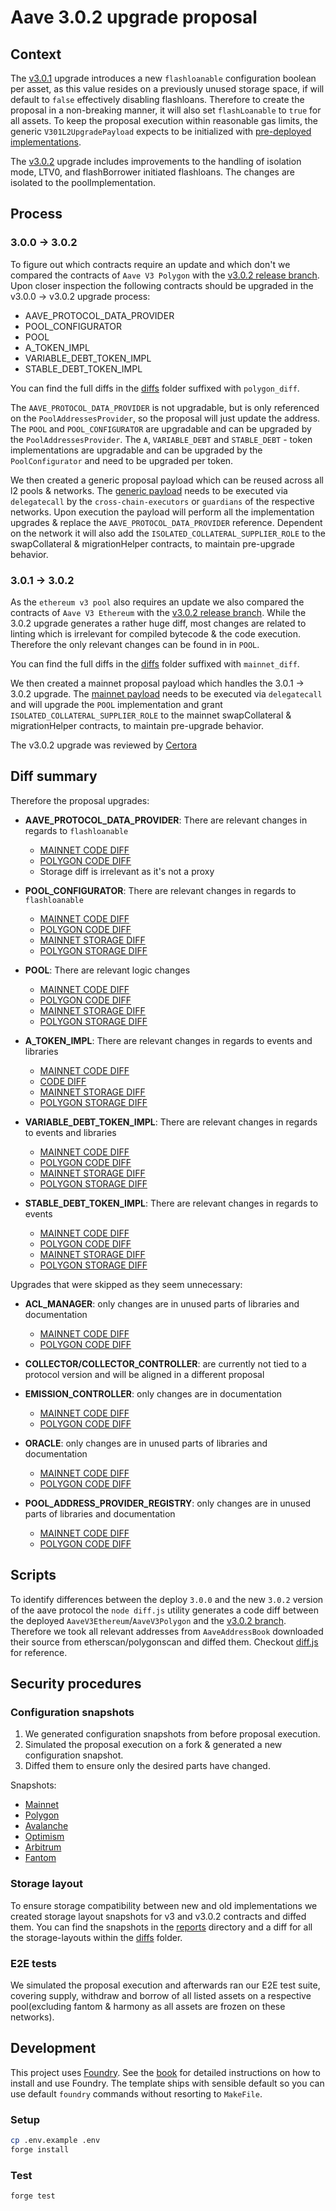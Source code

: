 # Aave 3.0.2 upgrade proposal

## Context

The [v3.0.1](https://github.com/aave/aave-v3-core/tree/feat/3.0.1) upgrade introduces a new `flashloanable` configuration boolean per asset, as this value resides on a previously unused storage space, if will default to `false` effectively disabling flashloans. Therefore to create the proposal in a non-breaking manner, it will also set `flashLoanable` to `true` for all assets.
To keep the proposal execution within reasonable gas limits, the generic `V301L2UpgradePayload` expects to be initialized with [pre-deployed implementations](./scripts/DeployPayloads.s.sol).

The [v3.0.2](https://github.com/aave/aave-v3-core/pull/832) upgrade includes improvements to the handling of isolation mode, LTV0, and flashBorrower initiated flashloans. The changes are isolated to the poolImplementation.

## Process

### 3.0.0 -> 3.0.2

To figure out which contracts require an update and which don't we compared the contracts of `Aave V3 Polygon` with the [v3.0.2 release branch](https://github.com/aave/aave-v3-core/tree/feat/3.0.2).
Upon closer inspection the following contracts should be upgraded in the v3.0.0 -> v3.0.2 upgrade process:

- AAVE_PROTOCOL_DATA_PROVIDER
- POOL_CONFIGURATOR
- POOL
- A_TOKEN_IMPL
- VARIABLE_DEBT_TOKEN_IMPL
- STABLE_DEBT_TOKEN_IMPL

You can find the full diffs in the [diffs](./diffs/) folder suffixed with `polygon_diff`.

The `AAVE_PROTOCOL_DATA_PROVIDER` is not upgradable, but is only referenced on the `PoolAddressesProvider`, so the proposal will just update the address.
The `POOL` and `POOL_CONFIGURATOR` are upgradable and can be upgraded by the `PoolAddressesProvider`.
The `A`, `VARIABLE_DEBT` and `STABLE_DEBT` - token implementations are upgradable and can be upgraded by the `PoolConfigurator` and need to be upgraded per token.

We then created a generic proposal payload which can be reused across all l2 pools & networks.
The [generic payload](./src/contracts/V301UpgradePayload.sol#L58) needs to be executed via `delegatecall` by the `cross-chain-executors` or `guardians` of the respective networks.
Upon execution the payload will perform all the implementation upgrades & replace the `AAVE_PROTOCOL_DATA_PROVIDER` reference.
Dependent on the network it will also add the `ISOLATED_COLLATERAL_SUPPLIER_ROLE` to the swapCollateral & migrationHelper contracts, to maintain pre-upgrade behavior.

### 3.0.1 -> 3.0.2

As the `ethereum v3 pool` also requires an update we also compared the contracts of `Aave V3 Ethereum` with the [v3.0.2 release branch](https://github.com/aave/aave-v3-core/tree/feat/3.0.2).
While the 3.0.2 upgrade generates a rather huge diff, most changes are related to linting which is irrelevant for compiled bytecode & the code execution.
Therefore the only relevant changes can be found in in `POOL`.

You can find the full diffs in the [diffs](./diffs/) folder suffixed with `mainnet_diff`.

We then created a mainnet proposal payload which handles the 3.0.1 -> 3.0.2 upgrade.
The [mainnet payload](./src/contracts/V301UpgradePayload.sol#L16) needs to be executed via `delegatecall` and will upgrade the `POOL` implementation and grant `ISOLATED_COLLATERAL_SUPPLIER_ROLE` to the mainnet swapCollateral & migrationHelper contracts, to maintain pre-upgrade behavior.

The v3.0.2 upgrade was reviewed by [Certora](https://github.com/aave/aave-v3-core/blob/1eca85884836bffa851e463c8240705c6ad91e17/certora/Aave_V3.0.2_PR_820_Report_Mar2023.pdf)

## Diff summary

Therefore the proposal upgrades:

- **AAVE_PROTOCOL_DATA_PROVIDER**: There are relevant changes in regards to `flashloanable`

  - [MAINNET CODE DIFF](./diffs/AAVE_PROTOCOL_DATA_PROVIDER_mainnet_diff.md)
  - [POLYGON CODE DIFF](./diffs/AAVE_PROTOCOL_DATA_PROVIDER_polygon_diff.md)
  - Storage diff is irrelevant as it's not a proxy

- **POOL_CONFIGURATOR**: There are relevant changes in regards to `flashloanable`

  - [MAINNET CODE DIFF](./diffs/POOL_CONFIGURATOR_IMPL_mainnet_diff.md)
  - [POLYGON CODE DIFF](./diffs/POOL_CONFIGURATOR_IMPL_polygon_diff.md)
  - [MAINNET STORAGE DIFF](./diffs/POOL_CONFIGURATOR_IMPL_mainnet_storage_diff.md)
  - [POLYGON STORAGE DIFF](./diffs/POOL_CONFIGURATOR_IMPL_polygon_storage_diff.md)

- **POOL**: There are relevant logic changes

  - [MAINNET CODE DIFF](./diffs/POOL_IMPL_mainnet_diff.md)
  - [POLYGON CODE DIFF](./diffs/POOL_IMPL_polygon_diff.md)
  - [MAINNET STORAGE DIFF](./diffs/POOL_IMPL_mainnet_storage_diff.md)
  - [POLYGON STORAGE DIFF](./diffs/POOL_IMPL_polygon_storage_diff.md)

- **A_TOKEN_IMPL**: There are relevant changes in regards to events and libraries

  - [MAINNET CODE DIFF](./diffs/DEFAULT_A_TOKEN_IMPL_REV_1_mainnet_diff.md)
  - [CODE DIFF](./diffs/DEFAULT_A_TOKEN_IMPL_REV_1_polygon_diff.md)
  - [MAINNET STORAGE DIFF](./diffs/DEFAULT_A_TOKEN_IMPL_REV_1_mainnet_storage_diff.md)
  - [POLYGON STORAGE DIFF](./diffs/DEFAULT_A_TOKEN_IMPL_REV_1_polygon_storage_diff.md)

- **VARIABLE_DEBT_TOKEN_IMPL**: There are relevant changes in regards to events and libraries

  - [MAINNET CODE DIFF](./diffs/DEFAULT_VARIABLE_DEBT_TOKEN_IMPL_REV_1_mainnet_diff.md)
  - [POLYGON CODE DIFF](./diffs/DEFAULT_VARIABLE_DEBT_TOKEN_IMPL_REV_1_polygon_diff.md)
  - [MAINNET STORAGE DIFF](./diffs/DEFAULT_VARIABLE_DEBT_TOKEN_IMPL_REV_1_mainnet_storage_diff.md)
  - [POLYGON STORAGE DIFF](./diffs/DEFAULT_VARIABLE_DEBT_TOKEN_IMPL_REV_1_polygon_storage_diff.md)

- **STABLE_DEBT_TOKEN_IMPL**: There are relevant changes in regards to events

  - [MAINNET CODE DIFF](./diffs/DEFAULT_STABLE_DEBT_TOKEN_IMPL_REV_1_mainnet_diff.md)
  - [POLYGON CODE DIFF](./diffs/DEFAULT_STABLE_DEBT_TOKEN_IMPL_REV_1_polygon_diff.md)
  - [MAINNET STORAGE DIFF](./diffs/DEFAULT_STABLE_DEBT_TOKEN_IMPL_REV_1_mainnet_storage_diff.md)
  - [POLYGON STORAGE DIFF](./diffs/DEFAULT_STABLE_DEBT_TOKEN_IMPL_REV_1_polygon_storage_diff.md)

Upgrades that were skipped as they seem unnecessary:

- **ACL_MANAGER**: only changes are in unused parts of libraries and documentation

  - [MAINNET CODE DIFF](./diffs/ACL_MANAGER_mainnet_diff.md)
  - [POLYGON CODE DIFF](./diffs/ACL_MANAGER_polygon_diff.md)

- **COLLECTOR/COLLECTOR_CONTROLLER**: are currently not tied to a protocol version and will be aligned in a different proposal

- **EMISSION_CONTROLLER**: only changes are in documentation

  - [MAINNET CODE DIFF](./diffs/EMISSION_MANAGER_mainnet_diff.md)
  - [POLYGON CODE DIFF](./diffs/EMISSION_MANAGER_polygon_diff.md)

- **ORACLE**: only changes are in unused parts of libraries and documentation

  - [MAINNET CODE DIFF](./diffs/AORACLE_mainnet_diff.md)
  - [POLYGON CODE DIFF](./diffs/ORACLE_polygon_diff.md)

- **POOL_ADDRESS_PROVIDER_REGISTRY**: only changes are in unused parts of libraries and documentation

  - [MAINNET CODE DIFF](./diffs/POOL_ADDRESSES_PROVIDER_mainnet_diff.md)
  - [POLYGON CODE DIFF](./diffs/POOL_ADDRESSES_PROVIDER_polygon_diff.md)

## Scripts

To identify differences between the deploy `3.0.0` and the new `3.0.2` version of the aave protocol the `node diff.js` utility generates a code diff between the deployed `AaveV3Ethereum`/`AaveV3Polygon` and the [v3.0.2 branch](https://github.com/aave/aave-v3-core/tree/feat/3.0.2).
Therefore we took all relevant addresses from `AaveAddressBook` downloaded their source from etherscan/polygonscan and diffed them. Checkout [diff.js](./diff.js) for reference.

## Security procedures

### Configuration snapshots

1. We generated configuration snapshots from before proposal execution.
2. Simulated the proposal execution on a fork & generated a new configuration snapshot.
3. Diffed them to ensure only the desired parts have changed.

Snapshots:

- [Mainnet](./diffs/pre-upgrade-mainnet_post-upgrade-mainnet.md)
- [Polygon](./diffs/pre-upgrade-polygon_post-upgrade-polygon.md)
- [Avalanche](./diffs/pre-upgrade-avalanche_post-upgrade-avalanche.md)
- [Optimism](./diffs/pre-upgrade-optimism_post-upgrade-optimism.md)
- [Arbitrum](./diffs/pre-upgrade-arbitrum_post-upgrade-arbitrum.md)
- [Fantom](./diffs/pre-upgrade-fantom_post-upgrade-fantom.md)

### Storage layout

To ensure storage compatibility between new and old implementations we created storage layout snapshots for v3 and v3.0.2 contracts and diffed them.
You can find the snapshots in the [reports](./reports/) directory and a diff for all the storage-layouts within the [diffs](./diffs/) folder.

### E2E tests

We simulated the proposal execution and afterwards ran our E2E test suite, covering supply, withdraw and borrow of all listed assets on a respective pool(excluding fantom & harmony as all assets are frozen on these networks).

## Development

This project uses [Foundry](https://getfoundry.sh). See the [book](https://book.getfoundry.sh/getting-started/installation.html) for detailed instructions on how to install and use Foundry.
The template ships with sensible default so you can use default `foundry` commands without resorting to `MakeFile`.

### Setup

```sh
cp .env.example .env
forge install
```

### Test

```sh
forge test
```

